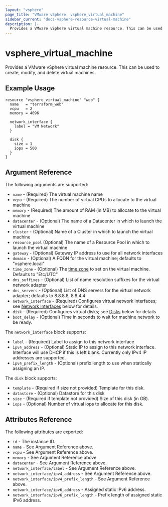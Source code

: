 ```yaml
---
layout: "vsphere"
page_title: "VMware vSphere: vsphere_virtual_machine"
sidebar_current: "docs-vsphere-resource-virtual-machine"
description: |-
  Provides a VMware vSphere virtual machine resource. This can be used to create, modify, and delete virtual machines.
---
```


# vsphere\_virtual\_machine

Provides a VMware vSphere virtual machine resource. This can be used to create,
modify, and delete virtual machines.

## Example Usage

```
resource "vsphere_virtual_machine" "web" {
  name   = "terraform_web"
  vcpu   = 2
  memory = 4096

  network_interface {
    label = "VM Network"
  }

  disk {
    size = 1
    iops = 500
  }
}
```

## Argument Reference

The following arguments are supported:

* `name` - (Required) The virtual machine name
* `vcpu` - (Required) The number of virtual CPUs to allocate to the virtual machine
* `memory` - (Required) The amount of RAM (in MB) to allocate to the virtual machine
* `datacenter` - (Optional) The name of a Datacenter in which to launch the virtual machine
* `cluster` - (Optional) Name of a Cluster in which to launch the virtual machine
* `resource_pool` (Optional) The name of a Resource Pool in which to launch the virtual machine
* `gateway` - (Optional) Gateway IP address to use for all network interfaces
* `domain` - (Optional) A FQDN for the virtual machine; defaults to "vsphere.local"
* `time_zone` - (Optional) The [time zone](https://www.vmware.com/support/developer/vc-sdk/visdk41pubs/ApiReference/timezone.html) to set on the virtual machine. Defaults to "Etc/UTC"
* `dns_suffixes` - (Optional) List of name resolution suffixes for the virtual network adapter
* `dns_servers` - (Optional) List of DNS servers for the virtual network adapter; defaults to 8.8.8.8, 8.8.4.4
* `network_interface` - (Required) Configures virtual network interfaces; see [Network Interfaces](#network-interfaces) below for details.
* `disk` - (Required) Configures virtual disks; see [Disks](#disks) below for details
* `boot_delay` - (Optional) Time in seconds to wait for machine network to be ready.

The `network_interface` block supports:

* `label` - (Required) Label to assign to this network interface
* `ipv4_address` - (Optional) Static IP to assign to this network interface. Interface will use DHCP if this is left blank. Currently only IPv4 IP addresses are supported.
* `ipv4_prefix_length` - (Optional) prefix length to use when statically assigning an IP.

The `disk` block supports:

* `template` - (Required if size not provided) Template for this disk.
* `datastore` - (Optional) Datastore for this disk
* `size` - (Required if template not provided) Size of this disk (in GB).
* `iops` - (Optional) Number of virtual iops to allocate for this disk.


## Attributes Reference

The following attributes are exported:

* `id` - The instance ID.
* `name` - See Argument Reference above.
* `vcpu` - See Argument Reference above.
* `memory` - See Argument Reference above.
* `datacenter` - See Argument Reference above.
* `network_interface/label` - See Argument Reference above.
* `network_interface/ipv4_address` - See Argument Reference above.
* `network_interface/ipv4_prefix_length` - See Argument Reference above.
* `network_interface/ipv6_address` - Assigned static IPv6 address.
* `network_interface/ipv6_prefix_length` - Prefix length of assigned static IPv6 address.
